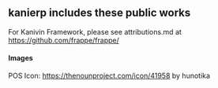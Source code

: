 ## kanierp includes these public works

For Kanivin Framework, please see attributions.md at https://github.com/frappe/frappe/

#### Images

POS Icon: https://thenounproject.com/icon/41958 by hunotika
